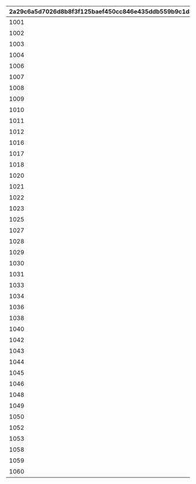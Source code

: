 |2a29c6a5d7026d8b8f3f125baef450cc846e435ddb559b9c1d31d5c968505487|cc9a55d598a898a97814a5f9ee07cfa8c9aec8916c7f11cbd1941c4fa4a66119|eeeee2434a1f49d82a1205a069ea801cf6b2899c028e63d7dfa4bd8cf71f40af|809abca616a27d301277454e08d04b83ef8bab98392520ec784660f7503d5515|d6ad846b7b7977a4f9c44c57ce64cc278992a77cd586e3959c7d931f3c0358dd|47e92082d492abb0e3cf985e7bb208e2f0dcd2e6c62768bb2baa0201397b535f|5b8906acf11336af30c11ada80fa9f422bf52d9f9dfba8cba0d7b642b5d04358|19c4ed6e089ec162811eb3665855904d310b512ebe2cd553f362ef2065bd832b|57ee7129e1dcf4b085a8190bf8dab21a4606e103f553630b730280b3b89672fa|037f0089143197f1622a3a35cca663dbad72881cd9edb9568b3548b5179e3afa|2cae0df1e7540e4d4da9448ce916e612ed3c731d06ad90ec9ee125306c4afa9a|7ea0d7ebfbdaaaa7ad5b3b72c40dd7f6ae554ffe2c63be168973b9d3087f4916|c1223bb57dbeb806cef9b655a9636a8f4206581e2bc6ea90218584ea44f9f9bb|8663a887b98215e51500fbcef65b067baf986d460b3d610fd1f2322094e8585b|166b1725518e41470397831e4a115bcb7500dcf312884e982f22bd1ad521f5c4|
| --- | --- | --- | --- | --- | --- | --- | --- | --- | --- | --- | --- | --- | --- | --- |
|1001|春咲 日和莉|2|1.4|0|0|0|1|我是日和莉♪\n我会精神百倍地加油的♪|0|1|哦！\n那个人好像在发愁！|0|1|喂喂，骑士先生，\n我们去帮帮忙吧～|
|1002|草野 优衣|2|1.4|0|0|0|1|我必须要像大家那样\n变得更强才行。|0|1|我希望能强大到\n足以守护最重要的人……啊。|0|1|我、我、\n都在说些什么呀，\n啊哈哈……|
|1003|士条 怜|2|1.4|0|0|0|1|试着练习击剑吧？|0|1|应该可以稍微锻炼一下|0|1|对你而言必需的集中力和敏感度哦。|
|1004|穗高 未奏希|2|1.5|0|0|0|1|喂，哥哥！|0|1|我们今天玩什么？|0|1|未奏希我呀\n想玩捉迷藏！|
|1006|风宫 茜里|2|1.4|0|0|0|1|我是风宫茜里。|0|1|喂……|0|1|要不要和我……\n一起去？|
|1007|出云 宫子|2|1.5|0|0|0|1|我叫出云宫子——|0|1|我想吃布丁——|0|1|食物的怨念是很可怕哦——|
|1008|虹村 雪|2|1.4|0|0|0|1|我是虹村雪。|0|1|你也是被我的美貌\n吸引而来的吧。|0|1|可以哦。\n被大家欣赏就是我的命运啊……|
|1009|柊杏奈|2|1.4|0|0|0|1|哼……听完后就好好后悔吧！|0|1|我的真名为\n安妮罗洁·冯·修特帕鲁！|0|1|人称“疾风之冥姬”！！|
|1010|姬宫 真步|2|1.5|0|0|0|1|我是真步真步王国的公主，\n真步公主哟。|0|1|小兔子，\n你指引着人家与命中注定的王子先生相遇。|0|1|真是感激不尽呢♪|
|1011|衣之咲 璃乃|2|1.4|0|0|0|1|我是衣之咲璃乃！|0|1|在这三千世界中\n寻找着与我分离的哥哥！|0|1|在这里碰上我，\n你的运气也到头了！|
|1012|柏崎 初音|2|1.4|0|0|0|1|我是初音，\n很强哦。\n闪亮亮☆|0|1|超、超能力……\n是什么意思呀？|0|1|呃，拜托你！\n不要告诉任何人！|
|1016|美波 铃奈|2|1.4|0|0|0|1|你好啊！\n人家是美波铃奈哦♪|0|1|是一名兼任平面模特的女高中生哦！|0|1|秀才简直\n感好（感觉真好）♪|
|1017|喜屋武 香织|2|1.4|0|0|0|1|你好。\n我是喜屋武香织。|0|1|东京就像游乐场一样。|0|1|不过，冲绳也是个好地方哦。|
|1018|支仓 伊绪|2|1.4|0|0|0|1|我叫支仓伊绪。|0|1|被称呼为老师\n实在太难为情了。|0|1|请叫我小伊绪吧。|
|1020|茜 美美|2|1.5|0|0|0|1|唔哎……？\n太难的事情\n美美不懂……|0|1|啊！哥哥～\n等等我～|0|1|不要抛下美美～|
|1021|栗林 胡桃|2|1.5|0|0|0|1|我……我叫……\n栗……林……胡桃……|0|1|啊……\n唔哎……|0|1|唔哎哎哎哎哎……|
|1022|风宫 依里|2|1.4|0|0|0|1|我叫风宫依里。\n啊啊啊啊啊！|0|1|谢谢你为了我，\n安排出|0|1|这么宝贵的时间！|
|1023|北条 绫音|2|1.5|0|0|0|1|我叫绫音！\n我和噗吉会一同追随你！|0|1|哥哥想去哪里？\n诶？|0|1|我想去这边～\n快点快点——|
|1025|天野 铃莓|2|1.4|0|0|0|1|我……我……\n我叫天野铃莓！|0|1|小、小女子不才，\n请与小女子喜结……咦，|0|1|好像不对……\n啊啊啊对不起！|
|1027|仓石 惠理子|2|1.4|0|0|0|1|嘻嘻……我是……\n仓石惠理子……|0|1|是你命中注定的……\n伴侣……|0|1|我是绝对……\n不会离开你的！|
|1028|佐佐木 咲恋|2|1.4|0|0|0|1|我是佐佐木咲恋。\n你不觉得世界上有太多\n徒劳无功的事了吗？|0|1|如果可以省下徒劳的工夫，\n就能过上更加悠闲的生活！|0|1|你说对吧？？|
|1029|樱井 望|2|1.4|0|0|0|1|我叫樱井望！\n请多多指教哦。|0|1|唔……\n你居然不认识我？！|0|1|啊哈哈，\n看来我还差得远啊～|
|1030|妮侬・朱柏尔|2|1.4|0|0|0|1|咚咚咚！|0|1|幸会，\n我叫妮侬·朱柏尔！|0|1|将军，\n和我一统天下吧！|
|1031|上喜 忍|2|1.4|0|0|0|1|我叫上喜忍。\n手上的骷髅是我的父亲。|0|1|然后我身边的是……\n诶，你看不见吗？|0|1|奇怪了……|
|1033|野户真阳|2|1.5|0|0|0|1|我的目标是成为\n超级搞笑艺人哟！|0|1|但是\n却缺少一个条件……|0|1|没错，\n就是跟我说相声的另一个人！|
|1034|绫濑 由加莉|2|1.4|0|0|0|1|你好……我是……绫濑由加莉……\n啊……对不起！|0|1|我有些紧张……|0|1|我、\n我先去喝一杯……！|
|1036|冰川 镜华|2|1.5|0|0|0|1|我是……冰川镜华|0|1|因为不能和陌生人说话，|0|1|所以……\n我们的对话到此为止！|
|1038|柏崎 栞|2|1.4|0|0|0|1|我是……柏崎栞。|0|1|啊，闹钟响了。|0|1|我身体不好，\n每30分钟\n就必须休息。|
|1040|双叶 碧|2|1.4|0|0|0|1|我、我叫双叶碧。|0|1|我一个朋友也没有……|0|1|野花，\n是我唯一的倾诉对象。|
|1042|三角 千歌|2|1.4|0|0|0|1|我叫三角千歌。|0|1|我一直希望……\n自己的歌声，|0|1|可以带给所有人幸福。|
|1043|安芸 真琴|2|1.4|0|0|0|1|我叫安芸真琴。|0|1|啊？\n你也是这家伙的同伴吗？|0|1|对、对不起，我不该怀疑你的……|
|1044|伊莉亚・奥恩斯坦|2|1.4|0|0|0|1|妾身乃黑夜的统治者！|0|1|世间生灵皆听命！|0|1|尽管臣服于\n妾身伟大的力量之下吧！\n哈哈哈！|
|1045|远见 空花|2|1.4|0|0|0|1|然后骑士对妖精做出粗暴的……|0|1|唔呼呼呼呼……哈！|0|1|你、你找空花做什么！？|
|1046|宫坂珠希|2|1.4|0|0|0|1|我是宫坂珠希喵♪\n猫咪真好啊喵？|0|1|无拘无束♪\n睡醒就玩耍，吃完就打架……|0|1|唔～\n猫咪是最棒的喵♪|
|1048|大神 美冬|2|1.4|0|0|0|1|我是大神美冬！|0|1|马上开始攻略关卡吧……|0|1|啊，\n我得去打工了！\n待会儿见！|
|1049|星野静流|2|1.4|0|0|0|1|我是星野静流哦！|0|1|不管是攻略关卡还是战斗，\n打扫还是洗衣服，|0|1|通通～\n包在姐姐身上！|
|1050|玉泉美咲|2|1.5|0|0|0|1|我叫玉泉美咲。|0|1|如你所见，\n是位性感的美少女|0|1|我可是学校里\n备受瞩目的偶像哦♪|
|1052|莉玛|2|1.4|0|0|0|1|？？？|0|1|？？？？|0|1|？？？？|
|1053|莫妮卡·拜斯温特|2|1.5|0|0|0|1|我是莫妮卡·拜斯温特。|0|1|休想用糖果\n来收买我……|0|1|既、既然你这么说，\n那我就只好收下了。|
|1058|佩可莉姆|2|1.5|0|0|0|1|我是莫妮卡·拜斯温特。|0|1|休想用糖果\n来收买我……|0|1|既、既然你这么说，\n那我就只好收下了。|
|1059|可可萝|2|1.5|0|0|0|1|我是莫妮卡·拜斯温特。|0|1|休想用糖果\n来收买我……|0|1|既、既然你这么说，\n那我就只好收下了。|
|1060|凯露|2|1.5|0|0|0|1|我是莫妮卡·拜斯温特。|0|1|休想用糖果\n来收买我……|0|1|既、既然你这么说，\n那我就只好收下了。|